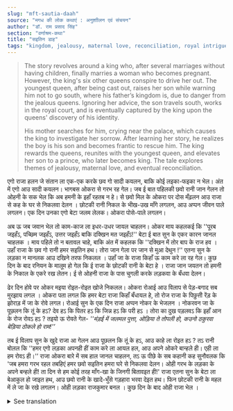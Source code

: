 ```yaml
---
slug: "mft-sautia-daah"
source: "मगध की लोक कथाएं : अनुशाीलन एवं संचयन"
author: "डॉ. राम प्रसाद सिंह"
section: "वर्णाश्रम-कथा"
title: "सइतिन डाह"
tags: "kingdom, jealousy, maternal love, reconciliation, royal intrigue"
---
```

<blockquote>
The story revolves around a king who, after several marriages without having children, finally marries a woman who becomes pregnant. However, the king's six other queens conspire to drive her out. The youngest queen, after being cast out, raises her son while warning him not to go south, where his father’s kingdom is, due to danger from the jealous queens. Ignoring her advice, the son travels south, works in the royal court, and is eventually captured by the king upon the queens' discovery of his identity. 

His mother searches for him, crying near the palace, which causes the king to investigate her sorrow. After learning her story, he realizes the boy is his son and becomes frantic to rescue him. The king rewards the queens, reunites with the youngest queen, and elevates her son to a prince, who later becomes king. The tale explores themes of jealousy, maternal love, and eventual reconciliation.
</blockquote>

एगो राजा हलन जे संतान ला एक-एक करके छव गो सादी कयलन, बाकि कोई लइका-फइका न भेल। अंत में एगो आउ सादी कयलन। भागबस ओकरा से गरभ रह गेल। जब ई बात पहिलकी छवो रानी जान गेलन तो ओहनी के सक भेल कि अब हमनी के इहाँ रहतब न हे। से छवो मिल के ओकरा पर दोस मँढ़लन आउ राजा से कह के घर से निकलवा देलन । छोटकी रानी निकल के भीख-उख माँगे लगलन, आउ अप्पन जीवन पाले लगलन। एक दिन उनका एगो बेटा जलम लेलक। ओकरा पोसे-पाले लगलन। 

अब ऊ जब जवान भेल तो काम-काज ला इधर-उधर जायल चाहलन। ओकर माय कहलकई कि ''पूरब जइहँऽ, पच्छिम जइहँऽ, उत्तर जइहँऽ बाकि दक्खिन मत जइहँऽ!'' बेटा ई बात सुन के एकर कारन जानल चाहलक । माय पहिले तो न बतावल चाहे, बाकि अंत में कहलक कि ''दक्खिन में तोर बाप के राज हव । उहाँ राजा के छव गो रानी हमर सइतिन हथ। तोरा जान गेला पर जान से मुआ देथुन !'' एतना सुन के लड़का न मानलक आउ दखिने तरफ निकलल । उहाँ जा के राजा किहाँ ऊ काम करे ला रह गेल। कुछ दिन के बाद रनियन के मालूम हो गेल कि ई राजा के छोटकी रानी के बेटा हे । राजा जान जयतन तो हमनी के निकाल के एकरे रख लेतन। ई से ओहनी राजा के पास चुगली करके लड़कवा के बँधवा देलन। 

ढेर दिन होवे पर ओकर मइया रोइत-रोइत खोजे निकलल। ओकरा रोआई आउ विलाप से पेड़-बगाद सब मुरझाय लगल । ओकरा पता लगल कि हमर बेटा राजा किहाँ बँधायल हे, तो रोज राजा के पिछुत्ती रेंड़ के झोराड़ में जा के रोवे लगल। रोआई सुन के एक दिन राजा अप्पन नोकर के भेजलन । नोकरवन जा के पूछलन कि तूं के हऽ? देव हऽ कि पितर हऽ कि जिन्न हऽ कि परी हऽ । तोरा का दुख पड़लवऽ कि इहाँ आन के रोज रोवऽ हऽ ?  तइयो ऊ रोवते गेल-
*''मंड़ई में जलमल पुत्ता, ओड़िया ते तोपली हो, कउनो ठकुरवा बेड़िया ठोकले हो राम!'’* 

तब ई विलाप सुन के खुदे राजा आ गेलन आउ पूछलन कि तूं के हऽ, आउ काहे ला रोइत हऽ ? तऽ रानी बोलल कि ''हमर एगो लड़का अपनही हीं काम करे ला आयल हल, आउ अपने ओकरे बान्हले ही। एही ला हम रोवऽ ही।'’ राजा ओकरा बारे में सब हाल जानल चाहलन, तऽ ऊ पीछे के सब कहानी कह सुनौवलक कि 'जब हमरा गरभ रहल तबहिएं हमर छवो सइतिन हमरा घरे से निकलवा देलन। ओही गरभ के लड़का के अपने बन्हले ही! ता दिन से हम कोई तरह माँग-खा के जिनगी बितावइत ही!' राजा एतना सुन के बेटा ला बेआकुल हो जाइत हथ, आउ छवो रानी के खादे-भुँसे गड़हारा भरवा देइत हथ। फिन छोटकी रानी के महल में ले जा के रखे लगलन। ओही लड़का राजकुमार बनल । कुछ दिन के बाद ओही राजा भेल ।

<details>
<summary>See translation</summary>

Once there was a king who had six marriages one after another, but he did not have any children. Finally, he married again, and by luck, he got her pregnant. When the six queens found out about this, they thought, "We will no longer stay here." So they conspired against her and told the king to drive her out of the house. The youngest queen went out begging and started to make a living. One day, she gave birth to a son and began to raise him.

As the boy grew up, he wanted to go here and there for work. His mother advised him, "Go east, go west, go north, but don't go south!" The son wanted to know the reason behind this. Initially, the mother did not want to tell him, but eventually said, "In the south is your father's kingdom. There, the king has six queens, and if they find out about you, they will kill you!" Hearing this, the boy did not listen and went south. There, he worked for the king. After some days, the queens found out that he was the son of the king's youngest queen. The king, upon learning this, would want to have him sent away, so the queens told the king about the boy to have him captured.

Many days passed, and his mother went out searching for him, crying. Her cries and wails made the trees and plants wither. When she found out that her son was captured by the king, she began to go daily to the back of the palace and cry. Hearing her cries, one day the king sent his servant to inquire, "Who are you? Are you a goddess, a spirit, a genie, or a fairy? What sadness makes you come here to cry every day?" Yet she continued to weep:

*"A boy was born in the palace, and he is a poor thing, but any lord who binds him, oh Ram!"*

Upon hearing this lament, the king himself came and asked her, "Who are you, and why are you crying?" The queen replied, "I had a son who came here to work, and you have captured him. That's why I am crying." The king wanted to know everything about her situation, so she recounted the entire story from the beginning: "When I was pregnant, my six queens had me driven out of the house. That very son is the one you have bound! Since that day, I have been surviving by begging and eating!" Upon hearing this, the king became frantic about his son, and he showered the six queens with riches and rewards. Then he took the youngest queen into his palace and kept her there. That boy became a prince, and after some days, he became the king.
</details>
